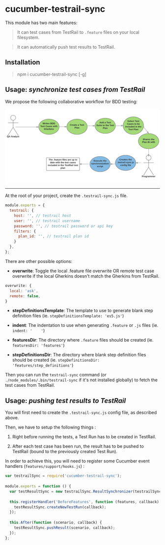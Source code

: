 # cucumber-testrail-sync

This module has two main features:

> It can test cases from TestRail to `.feature` files on your local filesystem.

> It can automatically push test results to TestRail.

## Installation

> npm i cucumber-testrail-sync [-g]

## Usage: *synchronize test cases from TestRail*

We propose the following collaborative workflow for BDD testing:

![Synchronize test cases!](images/sync-scenarios.png)

------------

At the root of your project, create the `.testrail-sync.js` file.

```js
module.exports = {
  testrail: {
    host: '', // testrail host
    user: '', // testrail username
    password: '', // testrail password or api key
    filters: {
      plan_id: '', // testrail plan id
    }
  },
};
```

There are other possible options:

  * __overwrite__: Toggle the local .feature file overwrite OR remote test case overwrite if the local Gherkins doesn't match the Gherkins from TestRail.

  ```js
  overwrite: {
    local: 'ask',
    remote: false,
  }
  ```

  * __stepDefinitionsTemplate__:  The template to use to generate blank step definition files (ie. `stepDefinitionsTemplate: 'es5.js'`)

  * __indent__: The indentation to use when generating `.feature` or `.js` files (ie. `indent: '    '`)

  * __featuresDir__:  The directory where `.feature` files should be created (ie. `featuresDir: 'features'`)

  * __stepDefinitionsDir__:  The directory where blank step definition files should be created  (ie. `stepDefinitionsDir: 'features/step_definitions'`)

Then you can run the `testrail-sync` command (or `./node_modules/.bin/testrail-sync` if it's not installed globally) to fetch the test cases from TestRail.

## Usage: *pushing test results to TestRail*

You will first need to create the `.testrail-sync.js` config file, as described above.

Then, we have to setup the following things :

1. Right before running the tests, a Test Run has to be created in TestRail.

2. After each test case has been run, the result has to be pushed to TestRail (bound to the previously created Test Run).

In order to achieve this, you will need to register some Cucumber event handlers (`features/support/hooks.js`) :

```js
var testrailSync = require('cucumber-testrail-sync');

module.exports = function () {
  var testResultSync = new testrailSync.ResultSynchronizer(testrailSync.readConfig());

  this.registerHandler('BeforeFeatures', function (features, callback) {
    testResultSync.createNewTestRun(callback);
  });

  this.After(function (scenario, callback) {
    testResultSync.pushResult(scenario, callback);
  });
};
```

